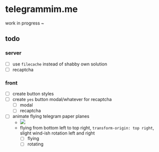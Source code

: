 # telegrammim.me
work in progress ~

## todo

### server
- [ ] use `filecache` instead of shabby own solution
- [ ] recaptcha

### front
- [ ] create button styles
- [ ] create `yes` button modal/whatever for recaptcha
  - [ ] modal
  - [ ] recaptcha
- [ ] animate flying telegram paper planes 
  - ![](http://i.imgur.com/pKktmHR.png)
  - flying from bottom left to top right, `transform-origin: top right`, slight wind-ish rotation left and right
    - [ ] flying
    - [ ] rotating
